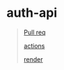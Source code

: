 # auth-api
> [Pull req](https://github.com/ehabsalhi/auth-api/pull/4)
> 
> [actions](https://github.com/ehabsalhi/auth-api/actions)
> 
> [render](https://auth-api-fz5h.onrender.com)
